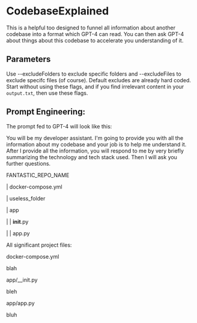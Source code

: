 # CodebaseExplained

This is a helpful too designed to funnel all information about another codebase into a format which GPT-4 can read. You can then ask GPT-4 about things about this codebase to accelerate you understanding of it.

## Parameters
Use --excludeFolders to exclude specific folders and --excludeFiles to exclude specifc files (of course). Default excludes are already hard coded. Start without using these flags, and if you find irrelevant content in your `output.txt`, then use these flags.

## Prompt Engineering:
The prompt fed to GPT-4 will look like this: 

You will be my developer assistant. I'm going to provide you with all the information about my codebase and your job is to help me understand it. After I provide all the information, you will respond to me by very briefly summarizing the technology and tech stack used. Then I will ask you further questions.

FANTASTIC_REPO_NAME

|       docker-compose.yml

|       useless_folder

|       app

|       |       __init__.py

|       |       app.py


All significant project files:

docker-compose.yml

blah

app/__init.py

bleh

app/app.py

bluh
